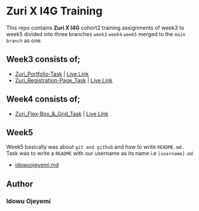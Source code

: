 # Zuri X I4G Training 

This repo contains **Zuri X I4G** cohort2 training assignments of week3 to week5 divided into three branches ``week3`` ``week4`` ``week5`` merged to the ```main branch``` as one.

## Week3 consists of;
- [Zuri_Portfolio-Task](https://github.com/idowuojeyemi/Zuri-assignment/tree/week3/portfolio) | [Live Link](https://portfolio.idowuojeyemi.repl.co/)
- [Zuri_Registration-Page_Task](https://github.com/idowuojeyemi/Zuri-assignment/tree/week3/login%20page) | [Live Link](https://zuri-login-page-assignment.idowuojeyemi.repl.co/)

## Week4 consists of;
- [Zuri_Flex-Box_&_Grid_Task](https://github.com/idowuojeyemi/Zuri-assignment/tree/week4/flexbox) | [Live Link](https://flexbox-and-grid-assigment.idowuojeyemi.repl.co/)

## Week5 
Week5 basically was about ```git and github``` and how to write ```README.md.``` Task was to write a ```README``` with our username as its name i.e ```[username].md```
- [idowuojeyemi.md](https://github.com/idowuojeyemi/idowuojeyemi)

## Author
### Idowu Ojeyemi